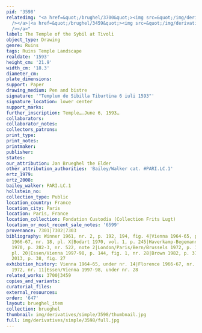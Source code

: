```yaml
---
pid: '3598'
relatedimg: "<a href=&quot;/brughel/3700&quot;><img src=&quot;/img/derivatives/simple/3700/thumbnail.jpg&quot;
  /></a>|<a href=&quot;/brughel/3459&quot;><img src=&quot;/img/derivatives/simple/3459/thumbnail.jpg&quot;
  /></a>"
label: The Temple of the Sybil at Tivoli
object_type: Drawing
genre: Ruins
tags: Ruins Temple Landscape
realdate: '1593'
height_cm: '21.9'
width_cm: '18.3'
diameter_cm: 
plate_dimensions: 
support: Paper
drawing_medium: Pen and bistre
signature: '"Templum de Sibilla Tiburtina 6 iuli 1593"'
signature_location: lower center
support_marks: 
further_inscription: Temple….June 6, 1593…
collaborators: 
collaborator_notes: 
collectors_patrons: 
print_type: 
print_notes: 
printmaker: 
publisher: 
states: 
our_attribution: Jan Brueghel the Elder
other_attribution_authorities: 'Bailey/Walker cat. #PARI.LC.1'
ertz_1979: 
ertz_2008: 
bailey_walker: PARI.LC.1
hollstein_no: 
collection_type: Public
location_country: France
location_city: Paris
location: Paris, France
location_collection: Fondation Custodia (Collection Frits Lugt)
location_or_most_recent_sale_notes: '6599'
provenance: 7301|7302|7303
bibliography: Winner 1961, nr. 2, p. 192, 194, fig. 4|Vienna 1964-65, p. 32, nr. 14|Florence
  1966-67, nr. 18, pl. X|Bodart 1970, vol. 1, p. 245|Haverkamp-Begemann and Logan
  1970, p. 282-3, nr. 522, note 2|London/Paris/Bern/Brussels 1972, p. 14-5, nr. 11,
  pl. 20|Essen/Vienna 1997-98, p. 144, fig. 1, nr. 28|Brown 1982, p. 370, pl. 13|Ruby
  2013, p. 38, fig. 27
exhibition_history: Vienna 1964-65, under nr. 14|Florence 1966-67, nr. 18|London/Paris/Bern/Brussels
  1972, nr. 11|Essen/Vienna 1997-98, under nr. 28
related_works: 3700|3459
copies_and_variants: 
curatorial_files: 
external_resources: 
order: '647'
layout: brueghel_item
collection: brueghel
thumbnail: img/derivatives/simple/3598/thumbnail.jpg
full: img/derivatives/simple/3598/full.jpg
---
```

